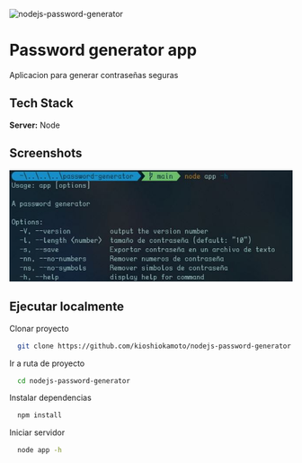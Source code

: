 ![nodejs-password-generator](https://socialify.git.ci/kioshiokamoto/nodejs-password-generator/image?description=1&descriptionEditable=Aplicaci%C3%B3n%20generadora%20de%20contrase%C3%B1as&font=Source%20Code%20Pro&language=1&owner=1&pattern=Charlie%20Brown&theme=Dark)

# Password generator app

Aplicacion para generar contraseñas seguras

## Tech Stack

**Server:** Node

## Screenshots

![App Screenshot](https://github.com/kioshiokamoto/nodejs-password-generator/blob/main/preview.JPG?raw=true)

## Ejecutar localmente

Clonar proyecto

```bash
  git clone https://github.com/kioshiokamoto/nodejs-password-generator
```

Ir a ruta de proyecto

```bash
  cd nodejs-password-generator
```

Instalar dependencias

```bash
  npm install
```

Iniciar servidor

```bash
  node app -h
```
